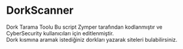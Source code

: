 # DorkScanner
Dork Tarama Toolu
Bu script Zymper tarafından kodlanmıştır ve CyberSecurity kullanıcıları için editlenmiştir.</br>
Dork kısmına aramak istediğiniz dorkları yazarak siteleri bulabilirsiniz.
